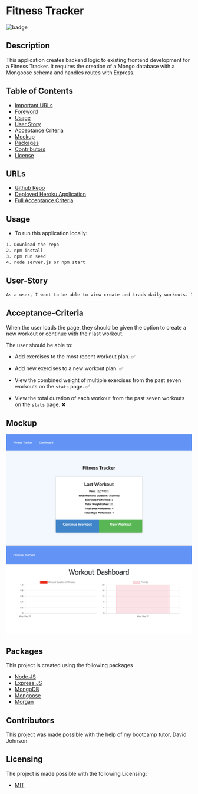# Fitness Tracker
![badge](https://img.shields.io/badge/license-MIT-brightgreen)

## Description
This application creates backend logic to existing frontend development for a Fitness Tracker. It requires the creation of a Mongo database with a Mongoose schema and handles routes with Express.

## Table of Contents
- [Important URLs](#urls)
- [Foreword](#foreword)
- [Usage](#usage)
- [User Story](#user-story)
- [Acceptance Criteria](#acceptance-criteria)
- [Mockup](#mockup)
- [Packages](#packages)
- [Contributors](#contributors)
- [License](#Licensing)

## URLs
- [Github Repo](https://github.com/candracodes/fitness-tracker)
- [Deployed Heroku Application](https://candra-fitness-tracker.herokuapp.com/)
- [Full Acceptance Criteria](./assets/README.md)

## Usage
- To run this application locally:
```
1. Download the repo
2. npm install
3. npm run seed
4. node server.js or npm start
```

## User-Story

```md
As a user, I want to be able to view create and track daily workouts. I want to be able to log multiple exercises in a workout on a given day. I should also be able to track the name, type, weight, sets, reps, and duration of exercise. If the exercise is a cardio exercise, I should be able to track my distance traveled.
```

## Acceptance-Criteria
When the user loads the page, they should be given the option to create a new workout or continue with their last workout.

The user should be able to:

  * Add exercises to the most recent workout plan. ✅

  * Add new exercises to a new workout plan. ✅

  * View the combined weight of multiple exercises from the past seven workouts on the `stats` page. ✅

  * View the total duration of each workout from the past seven workouts on the `stats` page. ❌

## Mockup
![Screenshot 1](./assets/screenshot1.png)
![Screenshot 2](./assets/screenshot2.png)

## Packages

This project is created using the following packages
- [Node.JS](https://nodejs.org/en/)
- [Express.JS](https://expressjs.com/)
- [MongoDB](https://www.mongodb.com/)
- [Mongoose](https://www.npmjs.com/package//mongoose)
- [Morgan](https://www.npmjs.com/package/morgan)

## Contributors
This project was made possible with the help of my bootcamp tutor, David Johnson.

## Licensing
The project is made possible with the following Licensing:
- [MIT](LICENSE)



